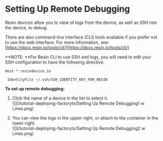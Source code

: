 # Setting Up Remote Debugging

Resin devices allow you to view of logs from the device, as well as SSH into the device, to debug.

There are also command-line interface \(CLI\) tools available if you prefer not to use the web interface. For more information, see: [https://docs.resin.io/tools/cli/](https://docs.resin.io/tools/cli/)

**NOTE: **For Resin CLI to use SSH and logs, you will need to edit your SSH configuration to have the following directive:

`Host *.resindevice.io`

  ` IdentityFile ~/.ssh/SSH_IDENTITY_KEY_FOR_RESIN`

**To set up remote debugging:**

1. Click the name of a device in the list to select it.  
   ![](/tutorial-deploying-factorytx/Setting Up Remote Debugging1 w Lines.png)

2. You can view the logs in the upper-right, or attach to the container in the lower-right.  
   ![](/tutorial-deploying-factorytx/Setting Up Remote Debugging2 w Lines.png)



